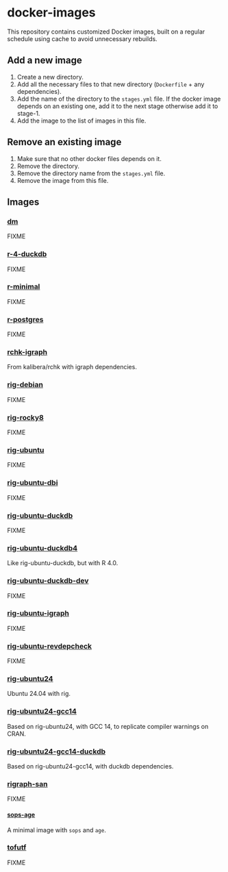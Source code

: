 # docker-images

This repository contains customized Docker images, built on a regular schedule using cache to avoid unnecessary rebuilds.

## Add a new image

1. Create a new directory.
2. Add all the necessary files to that new directory (`Dockerfile` + any dependencies).
3. Add the name of the directory to the `stages.yml` file. If the docker image depends on an existing one, add it to the next stage otherwise add it to stage-1.
4. Add the image to the list of images in this file.

## Remove an existing image

1. Make sure that no other docker files depends on it.
2. Remove the directory.
3. Remove the directory name from the `stages.yml` file.
4. Remove the image from this file.

## Images

### [dm](dm)

FIXME

### [r-4-duckdb](r-4-duckdb)

FIXME

### [r-minimal](r-minimal)

FIXME

### [r-postgres](r-postgres)

FIXME

### [rchk-igraph](rchk-igraph)

From kalibera/rchk with igraph dependencies.

### [rig-debian](rig-debian)

FIXME

### [rig-rocky8](rig-rocky8)

FIXME

### [rig-ubuntu](rig-ubuntu)

FIXME

### [rig-ubuntu-dbi](rig-ubuntu-dbi)

FIXME

### [rig-ubuntu-duckdb](rig-ubuntu-duckdb)

FIXME

### [rig-ubuntu-duckdb4](rig-ubuntu-duckdb4)

Like rig-ubuntu-duckdb, but with R 4.0.

### [rig-ubuntu-duckdb-dev](rig-ubuntu-duckdb-dev)

FIXME

### [rig-ubuntu-igraph](rig-ubuntu-igraph)

FIXME

### [rig-ubuntu-revdepcheck](rig-ubuntu-revdepcheck)

FIXME

### [rig-ubuntu24](rig-ubuntu24)

Ubuntu 24.04 with rig.

### [rig-ubuntu24-gcc14](rig-ubuntu24-gcc14)

Based on rig-ubuntu24, with GCC 14, to replicate compiler warnings on CRAN.

### [rig-ubuntu24-gcc14-duckdb](rig-ubuntu24-gcc14-duckdb)

Based on rig-ubuntu24-gcc14, with duckdb dependencies.

### [rigraph-san](rigraph-san)

FIXME

#### [sops-age](sops-age)

A minimal image with `sops` and `age`.

### [tofutf](tofutf)

FIXME
